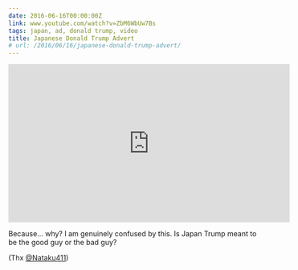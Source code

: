 ```yaml
---
date: 2016-06-16T00:00:00Z
link: www.youtube.com/watch?v=ZbM6WbUw7Bs
tags: japan, ad, donald trump, video
title: Japanese Donald Trump Advert
# url: /2016/06/16/japanese-donald-trump-advert/
---
```


<div class="video">

<iframe width="560" height="315" src="https://www.youtube.com/embed/ZbM6WbUw7Bs" frameborder="0" allowfullscreen></iframe>

</div>

Because... why? I am genuinely confused by this. Is Japan Trump meant to be the good guy or the bad guy?

(Thx [@Nataku411](https://twitter.com/nataku411))